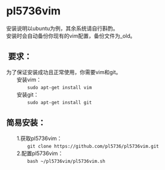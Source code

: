 # pl5736vim
安装说明以ubuntu为例，其余系统请自行斟酌。<br>
安装时会自动备份你现有的vim配置，备份文件为_old。<br>
##  要求：
为了保证安装成功且正常使用，你需要vim和git。<br>
　　安装vim：<br>
　　　　```sudo apt-get install vim```<br>
　　安装git：<br>
　　　　```sudo apt-get install git```<br>
## 简易安装：
　　1.获取pl5736vim：<br>
　　　　```git clone https://github.com/pl5736/pl5736vim.git```<br>
　　2.配置pl5736vim：<br>
　　　　```bash ~/pl5736vim/pl5736vim.sh```<br>
